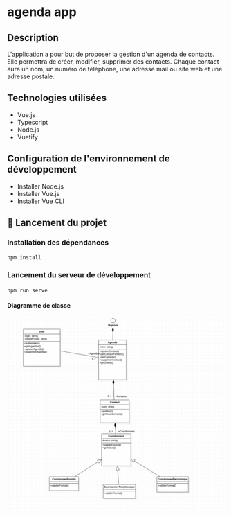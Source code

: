 # agenda app

## Description
L'application a pour but de proposer la gestion d'un agenda de contacts. Elle permettra de créer, modifier, supprimer des contacts.
Chaque contact aura un nom, un numéro de téléphone, une adresse mail ou site web et une adresse postale.

## Technologies utilisées
<ul>
    <li>Vue.js</li>
    <li>Typescript</li>
    <li>Node.js</li>
    <li>Vuetify</li>
</ul>

## Configuration de l'environnement de développement
<ul>
    <li>Installer Node.js</li>
    <li>Installer Vue.js</li>
    <li>Installer Vue CLI</li>
</ul>

## 🚀 Lancement du projet

### Installation des dépendances
```
npm install
```

### Lancement du serveur de développement
```
npm run serve
```

#### Diagramme de classe
![](diagramme_de_classes.png)